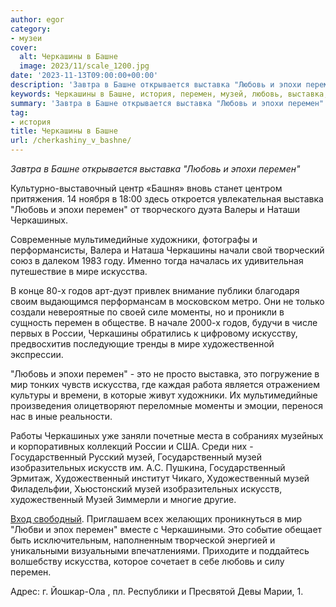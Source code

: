 ```yaml
---
author: egor
category:
- музеи
cover:
  alt: Черкашины в Башне
  image: 2023/11/scale_1200.jpg
date: '2023-11-13T09:00:00+00:00'
description: 'Завтра в Башне открывается выставка "Любовь и эпохи перемен" Культурно-выставочный центр «Башня» вновь станет центром притяжения. 14 ноября в 18:00 здесь...'
keywords: Черкашины в Башне, история, перемен, музей, любовь, выставка, эпохи, искусства, это, государственный, художественный, черкашиных, мультимедийные, художники, черкашины, мире, годов
summary: 'Завтра в Башне открывается выставка "Любовь и эпохи перемен" Культурно-выставочный центр «Башня» вновь станет центром притяжения. 14 ноября в 18:00 здесь...'
tag:
- история
title: Черкашины в Башне
url: /cherkashiny_v_bashne/
---
```


_Завтра в Башне открывается выставка "Любовь и эпохи перемен"_

Культурно-выставочный центр «Башня» вновь станет центром притяжения. 14 ноября в 18:00 здесь откроется увлекательная выставка "Любовь и эпохи перемен" от творческого дуэта Валеры и Наташи Черкашиных.

Современные мультимедийные художники, фотографы и перформансисты, Валера и Наташа Черкашины начали свой творческий союз в далеком 1983 году. Именно тогда началась их удивительная путешествие в мире искусства.

В конце 80-х годов арт-дуэт привлек внимание публики благодаря своим выдающимся перформансам в московском метро. Они не только создали невероятные по своей силе моменты, но и проникли в сущность перемен в обществе. В начале 2000-х годов, будучи в числе первых в России, Черкашины обратились к цифровому искусству, предвосхитив последующие тренды в мире художественной экспрессии.

"Любовь и эпохи перемен" \- это не просто выставка, это погружение в мир тонких чувств искусства, где каждая работа является отражением культуры и времени, в которые живут художники. Их мультимедийные произведения олицетворяют переломные моменты и эмоции, перенося нас в иные реальности.

Работы Черкашиных уже заняли почетные места в собраниях музейных и корпоративных коллекций России и США. Среди них \- Государственный Русский музей, Государственный музей изобразительных искусств им. А.С. Пушкина, Государственный Эрмитаж, Художественный институт Чикаго, Художественный музей Филадельфии, Хьюстонский музей изобразительных искусств, художественный Музей Зиммерли и многие другие.

[Вход свободный](https://www.fumus.ru/). Приглашаем всех желающих проникнуться в мир "Любви и эпох перемен" вместе с Черкашиными. Это событие обещает быть исключительным, наполненным творческой энергией и уникальными визуальными впечатлениями. Приходите и поддайтесь волшебству искусства, которое сочетает в себе любовь и силу перемен.

Адрес: г. Йошкар-Ола , пл. Республики и Пресвятой Девы Марии, 1.